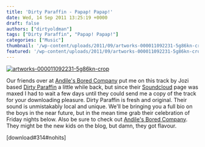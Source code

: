 ```yaml
---
title: 'Dirty Paraffin - Papap! Papap!'
date: Wed, 14 Sep 2011 13:25:19 +0000
draft: false
authors: ["dirtyoldman"]
tags: ["Dirty Paraffin", "Papap! Papap!"]
categories: ["Music"]
thumbnail: '/wp-content/uploads/2011/09/artworks-000011092231-5g86kn-crop-150x150.jpg'
featured: '/wp-content/uploads/2011/09/artworks-000011092231-5g86kn-crop-304x190.jpg'
---
```


[![](/wp-content/uploads/2011/09/artworks-000011092231-5g86kn-crop.jpg "artworks-000011092231-5g86kn-crop")](/2011/09/14/dirty-paraffin-papap-papap/artworks-000011092231-5g86kn-crop/)

Our friends over at [Andile's Bored Company](http://andilesbored.com/2011/09/02/papap-papap/) put me on this track by Jozi based [Dirty Paraffin](http://www.facebook.com/pages/Dirty-Paraffin/126487024055303) a little while back, but since their [Soundcloud](http://soundcloud.com/dirty-paraffin) page was maxed I had to wait a few days until they could send me a copy of the track for your downloading pleasure. Dirty Paraffin is fresh and original. Their sound is unmistakably local and unique. We'll be bringing you a full bio on the boys in the near future, but in the mean time grab their celebration of Friday nights below. Also be sure to check out [Andile's Bored Company](http://andilesbored.com/). They might be the new kids on the blog, but damn, they got flavour.

\[download#314#nohits\]



